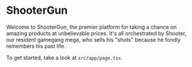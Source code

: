 
# ShooterGun

Welcome to ShooterGun, the premier platform for taking a chance on amazing products at unbelievable prices. It's all orchestrated by Shooter, our resident gamegang mega, who sells his "shots" because he fondly remembers his past life.

To get started, take a look at `src/app/page.tsx`.
